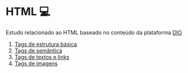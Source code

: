 # HTML :computer:
Estudo relacionado ao HTML baseado no conteúdo da plataforma [DIO](https://web.dio.me/track/carrefour-web-developer)

1. [Tags de estrutura básica](basictags.md)
2. [Tags de semântica](semantictags.md)
3. [Tags de textos e links](text-links-tags.md)
4. [Tags de imagens](imgtags.md)